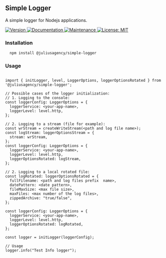 ## Simple Logger

A simple logger for Nodejs applications.

<p>
  <a href="https://www.npmjs.com/package/@juliusagency/simple-logger" target="_blank">
    <img alt="Version" src="https://img.shields.io/npm/v/@juliusagency/simple-logger.svg">
  </a>
  <a href="https://github.com/juliusagency/simple-logger#readme" target="_blank">
    <img alt="Documentation" src="https://img.shields.io/badge/documentation-yes-brightgreen.svg" />
  </a>
  <a href="https://github.com/juliusagency/simple-logger/graphs/commit-activity" target="_blank">
    <img alt="Maintenance" src="https://img.shields.io/badge/Maintained%3F-yes-green.svg" />
  </a>
  <a href="https://github.com/juliusagency/simple-logger/blob/master/LICENSE" target="_blank">
    <img alt="License: MIT" src="https://img.shields.io/badge/License-MIT-yellow.svg" />
  </a>
</p>

### Installation
```bash
  npm install @juliusagency/simple-logger
```
### Usage
```

import { initLogger, level, LoggerOptions, loggerOptionsRotated } from '@juliusagency/simple-logger';

// Possible cases of the logger initialization:
// 1. Logging to the console:
const loggerConfig: LoggerOptions = {
  loggerService: <your-app-name>,
  loggerLevel: level.http,
};

// 2. Logging to a stream (file for example):
const wrStream = createWriteStream(<path and log file name>);
const logStream: loggerOptionsStream = {
  stream: wrStream,
};
const loggerConfig: LoggerOptions = {
  loggerService: <your-app-name>,
  loggerLevel: level.http,
  loggerOptionsRotated: logStream,
};

// 2. Logging to a local rotated file:
const logRotated: loggerOptionsRotated = {
  fullFilename: <path and log files prefix  name>,
  datePattern: <date pattern>,
  fileMaxSize: <max file size>,
  maxFiles: <max number of the log files>,
  zippedArchive: "true/false",
};

const loggerConfig: LoggerOptions = {
  loggerService: <your-app-name>,
  loggerLevel: level.http,
  loggerOptionsRotated: logRotated,
};

const logger = initLogger(loggerConfig);

// Usage
logger.info("Test Info logger");
```
